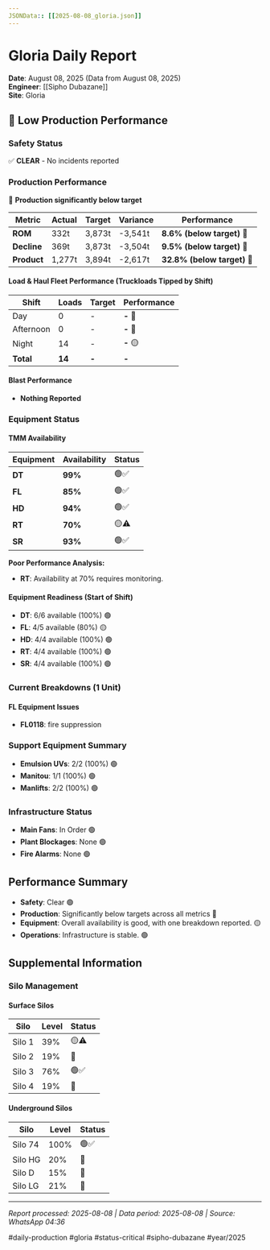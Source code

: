 ```yaml
---
JSONData:: [[2025-08-08_gloria.json]]
---
```


# Gloria Daily Report
**Date**: August 08, 2025 (Data from August 08, 2025)  
**Engineer**: [[Sipho Dubazane]]  
**Site**: Gloria  

## 🔴 Low Production Performance

### Safety Status
✅ **CLEAR** - No incidents reported

### Production Performance
🔴 **Production significantly below target**

| Metric | Actual | Target | Variance | Performance |
|--------|--------|--------|----------|-------------|
| **ROM** | 332t | 3,873t | -3,541t | **8.6% (below target)** 🔴 |
| **Decline** | 369t | 3,873t | -3,504t | **9.5% (below target)** 🔴 |
| **Product** | 1,277t | 3,894t | -2,617t | **32.8% (below target)** 🔴 |

#### Load & Haul Fleet Performance (Truckloads Tipped by Shift)
| Shift | Loads | Target | Performance |
|-------|-------|--------|-------------|
| Day | 0 | - | **-** 🔴 |
| Afternoon | 0 | - | **-** 🔴 |
| Night | 14 | - | **-** 🟡 |
| **Total** | **14** | **-** | **-** |

#### Blast Performance
- **Nothing Reported**

### Equipment Status

#### TMM Availability
| Equipment | Availability | Status |
|-----------|-------------|---------|
| **DT** | **99%** | 🟢✅ |
| **FL** | **85%** | 🟢✅ |
| **HD** | **94%** | 🟢✅ |
| **RT** | **70%** | 🟡⚠️ |
| **SR** | **93%** | 🟢✅ |

**Poor Performance Analysis:**
- **RT**: Availability at 70% requires monitoring.

#### Equipment Readiness (Start of Shift)
- **DT**: 6/6 available (100%) 🟢
- **FL**: 4/5 available (80%) 🟡
- **HD**: 4/4 available (100%) 🟢
- **RT**: 4/4 available (100%) 🟢
- **SR**: 4/4 available (100%) 🟢

### Current Breakdowns (1 Unit)

#### FL Equipment Issues
- **FL0118**: fire suppression

### Support Equipment Summary
- **Emulsion UVs**: 2/2 (100%) 🟢
- **Manitou**: 1/1 (100%) 🟢
- **Manlifts**: 2/2 (100%) 🟢

### Infrastructure Status
- **Main Fans**: In Order 🟢
- **Plant Blockages**: None 🟢
- **Fire Alarms**: None 🟢

## Performance Summary
- **Safety**: Clear 🟢
- **Production**: Significantly below targets across all metrics 🔴
- **Equipment**: Overall availability is good, with one breakdown reported. 🟡
- **Operations**: Infrastructure is stable. 🟢

## Supplemental Information

### Silo Management
#### Surface Silos
| Silo | Level | Status |
|------|-------|--------|
| Silo 1 | 39% | 🟡⚠️ |
| Silo 2 | 19% | 🔴 |
| Silo 3 | 76% | 🟢✅ |
| Silo 4 | 19% | 🔴 |

#### Underground Silos
| Silo | Level | Status |
|------|-------|--------|
| Silo 74 | 100% | 🟢✅ |
| Silo HG | 20% | 🔴 |
| Silo D | 15% | 🔴 |
| Silo LG | 21% | 🔴 |

---
*Report processed: 2025-08-08 | Data period: 2025-08-08 | Source: WhatsApp 04:36*

#daily-production #gloria #status-critical #sipho-dubazane #year/2025